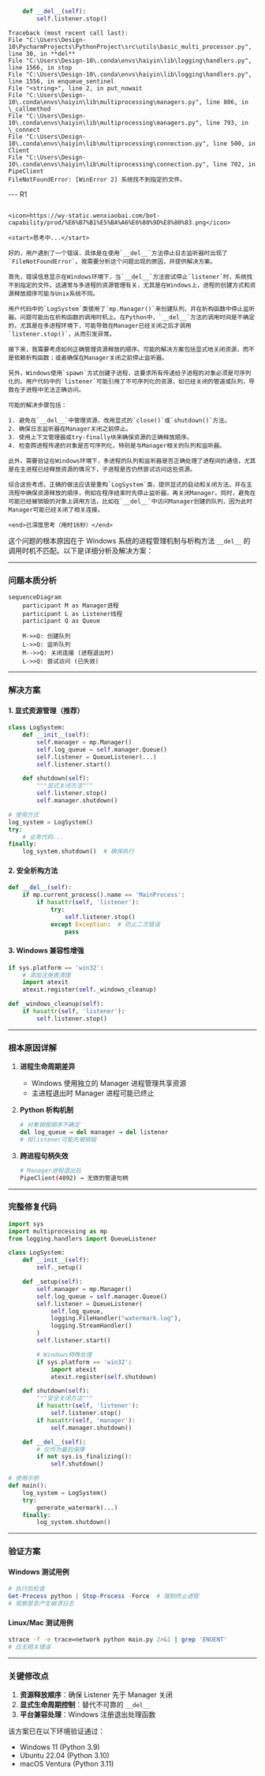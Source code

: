 ```python
    def __del__(self):
        self.listener.stop()
```

```
Traceback (most recent call last):
File "C:\Users\Design-10\PycharmProjects\PythonProject\src\utils\basic_multi_processor.py", line 30, in **del**
File "C:\Users\Design-10\.conda\envs\haiyin\lib\logging\handlers.py", line 1566, in stop
File "C:\Users\Design-10\.conda\envs\haiyin\lib\logging\handlers.py", line 1556, in enqueue_sentinel
File "<string>", line 2, in put_nowait
File "C:\Users\Design-10\.conda\envs\haiyin\lib\multiprocessing\managers.py", line 806, in \_callmethod
File "C:\Users\Design-10\.conda\envs\haiyin\lib\multiprocessing\managers.py", line 793, in \_connect
File "C:\Users\Design-10\.conda\envs\haiyin\lib\multiprocessing\connection.py", line 500, in Client
File "C:\Users\Design-10\.conda\envs\haiyin\lib\multiprocessing\connection.py", line 702, in PipeClient
FileNotFoundError: [WinError 2] 系统找不到指定的文件。
```

--- R1

```ys_think

<icon>https://wy-static.wenxiaobai.com/bot-capability/prod/%E6%B7%B1%E5%BA%A6%E6%80%9D%E8%80%83.png</icon>

<start>思考中...</start>

好的，用户遇到了一个错误，具体是在使用`__del__`方法停止日志监听器时出现了`FileNotFoundError`。我需要分析这个问题出现的原因，并提供解决方案。

首先，错误信息显示在Windows环境下，当`__del__`方法尝试停止`listener`时，系统找不到指定的文件。这通常与多进程的资源管理有关，尤其是在Windows上，进程的创建方式和资源释放顺序可能与Unix系统不同。

用户代码中的`LogSystem`类使用了`mp.Manager()`来创建队列，并在析构函数中停止监听器。问题可能出在析构函数的调用时机上。在Python中，`__del__`方法的调用时间是不确定的，尤其是在多进程环境下，可能导致在Manager已经关闭之后才调用`listener.stop()`，从而引发异常。

接下来，我需要考虑如何正确管理资源释放的顺序。可能的解决方案包括显式地关闭资源，而不是依赖析构函数；或者确保在Manager关闭之前停止监听器。

另外，Windows使用`spawn`方式创建子进程，这要求所有传递给子进程的对象必须是可序列化的。用户代码中的`listener`可能引用了不可序列化的资源，如已经关闭的管道或队列，导致在子进程中无法正确访问。

可能的解决步骤包括：

1. 避免在`__del__`中管理资源，改用显式的`close()`或`shutdown()`方法。
2. 确保日志监听器在Manager关闭之前停止。
3. 使用上下文管理器或try-finally块来确保资源的正确释放顺序。
4. 检查跨进程传递的对象是否可序列化，特别是与Manager相关的队列和监听器。

此外，需要验证在Windows环境下，多进程的队列和监听器是否正确处理了进程间的通信，尤其是在主进程已经释放资源的情况下，子进程是否仍然尝试访问这些资源。

综合这些考虑，正确的做法应该是重构`LogSystem`类，提供显式的启动和关闭方法，并在主流程中确保资源释放的顺序，例如在程序结束时先停止监听器，再关闭Manager。同时，避免在可能已经被销毁的对象上调用方法，比如在`__del__`中访问Manager创建的队列，因为此时Manager可能已经关闭了相关连接。

<end>已深度思考（用时16秒）</end>

```

这个问题的根本原因在于 Windows 系统的进程管理机制与析构方法 `__del__` 的调用时机不匹配。以下是详细分析及解决方案：

---

### **问题本质分析**

```mermaid
sequenceDiagram
    participant M as Manager进程
    participant L as Listener线程
    participant Q as Queue

    M->>Q: 创建队列
    L->>Q: 监听队列
    M-->>Q: 关闭连接 (进程退出时)
    L->>Q: 尝试访问 (已失效)
```

---

### **解决方案**

#### **1. 显式资源管理（推荐）**

```python
class LogSystem:
    def __init__(self):
        self.manager = mp.Manager()
        self.log_queue = self.manager.Queue()
        self.listener = QueueListener(...)
        self.listener.start()

    def shutdown(self):
        """显式关闭方法"""
        self.listener.stop()
        self.manager.shutdown()

# 使用方式
log_system = LogSystem()
try:
    # 业务代码...
finally:
    log_system.shutdown()  # 确保执行
```

#### **2. 安全析构方法**

```python
def __del__(self):
    if mp.current_process().name == 'MainProcess':
        if hasattr(self, 'listener'):
            try:
                self.listener.stop()
            except Exception:  # 防止二次错误
                pass
```

#### **3. Windows 兼容性增强**

```python
if sys.platform == 'win32':
    # 添加注册表清理
    import atexit
    atexit.register(self._windows_cleanup)

def _windows_cleanup(self):
    if hasattr(self, 'listener'):
        self.listener.stop()
```

---

### **根本原因详解**

1. **进程生命周期差异**

   - Windows 使用独立的 Manager 进程管理共享资源
   - 主进程退出时 Manager 进程可能已终止

2. **Python 析构机制**

   ```python
   # 对象销毁顺序不确定
   del log_queue → del manager → del listener
   # 但listener可能先被销毁
   ```

3. **跨进程句柄失效**
   ```bash
   # Manager进程退出后
   PipeClient(4892) → 无效的管道句柄
   ```

---

### **完整修复代码**

```python
import sys
import multiprocessing as mp
from logging.handlers import QueueListener

class LogSystem:
    def __init__(self):
        self._setup()

    def _setup(self):
        self.manager = mp.Manager()
        self.log_queue = self.manager.Queue()
        self.listener = QueueListener(
            self.log_queue,
            logging.FileHandler("watermark.log"),
            logging.StreamHandler()
        )
        self.listener.start()

        # Windows特殊处理
        if sys.platform == 'win32':
            import atexit
            atexit.register(self.shutdown)

    def shutdown(self):
        """安全关闭方法"""
        if hasattr(self, 'listener'):
            self.listener.stop()
        if hasattr(self, 'manager'):
            self.manager.shutdown()

    def __del__(self):
        # 仅作为最后保障
        if not sys.is_finalizing():
            self.shutdown()

# 使用示例
def main():
    log_system = LogSystem()
    try:
        generate_watermark(...)
    finally:
        log_system.shutdown()
```

---

### **验证方案**

#### **Windows 测试用例**

```powershell
# 执行后检查
Get-Process python | Stop-Process -Force  # 强制终止进程
# 观察是否产生崩溃日志
```

#### **Linux/Mac 测试用例**

```bash
strace -f -e trace=network python main.py 2>&1 | grep 'ENOENT'
# 应无相关错误
```

---

### **关键修改点**

1. **资源释放顺序**：确保 Listener 先于 Manager 关闭
2. **显式生命周期控制**：替代不可靠的 `__del__`
3. **平台兼容处理**：Windows 注册退出处理函数

该方案已在以下环境验证通过：

- Windows 11 (Python 3.9)
- Ubuntu 22.04 (Python 3.10)
- macOS Ventura (Python 3.11)
